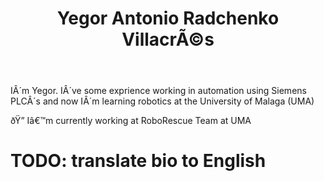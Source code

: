 ﻿---
translationKey: Yegor
# Display name
title: Yegor Antonio Radchenko VillacrÃ©s

# Full Name (for SEO)
first_name: Yegor Antonio
last_name: Radchenko VillacrÃ©s

# Is this the primary user of the site?
superuser: false

# Role/position
role: Ingeniero Software

# Organizations/Affiliations
organizations:
  - name: Universidad de MÃ¡laga
    url: 'http://www.uma.es'

# Short bio (displayed in user profile at end of posts)
bio: Interesado en RobÃ³tica, concretamente en el software.

interests:
  - RobÃ³tica.
  - Software.
  - AutomatizaciÃ³n.

education:
  courses:
    - course: Estudiante de 2Â° de ingenierÃ­a ElectrÃ³nica, RobÃ³tica y MecatrÃ³nica
      institution: Universidad de MÃ¡laga
      year: 2023

# Social/Academic Networking
# For available icons, see: https://docs.hugoblox.com/getting-started/page-builder/#icons
#   For an email link, use "fas" icon pack, "envelope" icon, and a link in the
#   form "mailto:your-email@example.com" or "#contact" for contact widget.
social:
  - icon: envelope
    icon_pack: fas
    link: 'mailto:yegor.bogomazov@gmail.com'
  - icon: linkedin
    icon_pack: fab
    link: https://www.linkedin.com/in/yegor-antonio-radchenko-villacr%C3%A9s-085872297?utm_source=share&utm_campaign=share_via&utm_content=profile&utm_medium=android_app
  - icon: github
    icon_pack: fab
    link: https://github.com/YegorRad

    
# Link to a PDF of your resume/CV from the About widget.
# To enable, copy your resume/CV to `static/files/cv.pdf` and uncomment the lines below.
# - icon: cv
#   icon_pack: ai
#   link: files/cv.pdf

# Enter email to display Gravatar (if Gravatar enabled in Config)
email: ''

# Highlight the author in author lists? (true/false)
highlight_name: false

# Organizational groups that you belong to (for People widget)
#   Set this to `[]` or comment out if you are not using People widget.
user_groups:
  - Software
---



IÂ´m Yegor. IÂ´ve some exprience working in automation using Siemens PLCÂ´s and now IÂ´m learning robotics at the University of Malaga (UMA)

ðŸ”­ Iâ€™m currently working at RoboRescue Team at UMA

# TODO: translate bio to English
